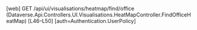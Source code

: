 [web] GET /api/ui/visualisations/heatmap/find/office  (Dataverse.Api.Controllers.UI.Visualisations.HeatMapController.FindOfficeHeatMap)  [L46–L50] [auth=Authentication.UserPolicy]

